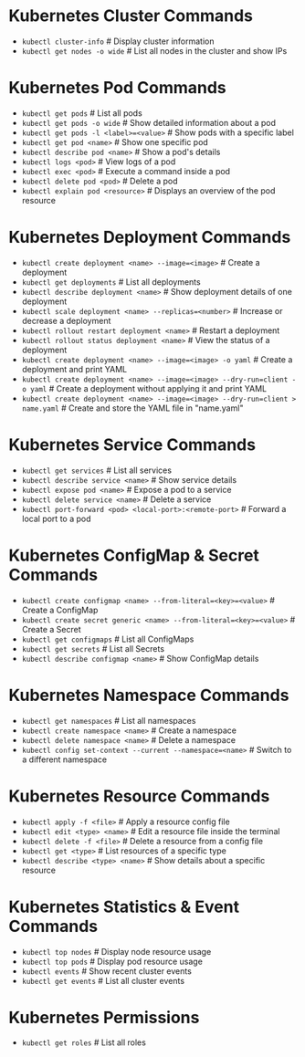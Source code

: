 # Kubernetes Cluster Commands
- `kubectl cluster-info` # Display cluster information  
- `kubectl get nodes -o wide` # List all nodes in the cluster and show IPs  

# Kubernetes Pod Commands
- `kubectl get pods` # List all pods  
- `kubectl get pods -o wide` # Show detailed information about a pod  
- `kubectl get pods -l <label>=<value>` # Show pods with a specific label  
- `kubectl get pod <name>` # Show one specific pod  
- `kubectl describe pod <name>` # Show a pod's details  
- `kubectl logs <pod>` # View logs of a pod  
- `kubectl exec <pod>` # Execute a command inside a pod  
- `kubectl delete pod <pod>` # Delete a pod  
- `kubectl explain pod <resource>` # Displays an overview of the pod resource  

# Kubernetes Deployment Commands
- `kubectl create deployment <name> --image=<image>` # Create a deployment  
- `kubectl get deployments` # List all deployments  
- `kubectl describe deployment <name>` # Show deployment details of one deployment  
- `kubectl scale deployment <name> --replicas=<number>` # Increase or decrease a deployment  
- `kubectl rollout restart deployment <name>` # Restart a deployment  
- `kubectl rollout status deployment <name>` # View the status of a deployment  
- `kubectl create deployment <name> --image=<image> -o yaml` # Create a deployment and print YAML  
- `kubectl create deployment <name> --image=<image> --dry-run=client -o yaml` # Create a deployment without applying it and print YAML  
- `kubectl create deployment <name> --image=<image> --dry-run=client > name.yaml` # Create and store the YAML file in "name.yaml"  

# Kubernetes Service Commands
- `kubectl get services` # List all services  
- `kubectl describe service <name>` # Show service details  
- `kubectl expose pod <name>` # Expose a pod to a service  
- `kubectl delete service <name>` # Delete a service  
- `kubectl port-forward <pod> <local-port>:<remote-port>` # Forward a local port to a pod  

# Kubernetes ConfigMap & Secret Commands
- `kubectl create configmap <name> --from-literal=<key>=<value>` # Create a ConfigMap  
- `kubectl create secret generic <name> --from-literal=<key>=<value>` # Create a Secret  
- `kubectl get configmaps` # List all ConfigMaps  
- `kubectl get secrets` # List all Secrets  
- `kubectl describe configmap <name>` # Show ConfigMap details  

# Kubernetes Namespace Commands
- `kubectl get namespaces` # List all namespaces  
- `kubectl create namespace <name>` # Create a namespace  
- `kubectl delete namespace <name>` # Delete a namespace  
- `kubectl config set-context --current --namespace=<name>` # Switch to a different namespace  

# Kubernetes Resource Commands
- `kubectl apply -f <file>` # Apply a resource config file  
- `kubectl edit <type> <name>` # Edit a resource file inside the terminal  
- `kubectl delete -f <file>` # Delete a resource from a config file  
- `kubectl get <type>` # List resources of a specific type  
- `kubectl describe <type> <name>` # Show details about a specific resource  

# Kubernetes Statistics & Event Commands
- `kubectl top nodes` # Display node resource usage  
- `kubectl top pods` # Display pod resource usage  
- `kubectl events` # Show recent cluster events  
- `kubectl get events` # List all cluster events  

# Kubernetes Permissions
- `kubectl get roles` # List all roles
